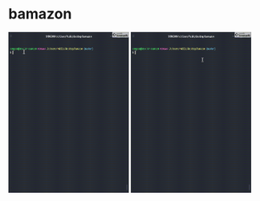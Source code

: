# bamazon

  <img height="320" width="240" src="/videos/customerOrder.gif">
  
  <img height="320" width="240" src="/videos/orderFail.gif">

